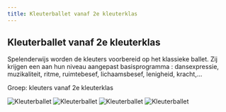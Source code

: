```yaml
---
title: Kleuterballet vanaf 2e kleuterklas
---
```

## Kleuterballet vanaf 2e kleuterklas

Spelenderwijs worden de kleuters voorbereid op het klassieke ballet. Zij krijgen een aan hun niveau aangepast basisprogramma : dansexpressie, muzikaliteit, ritme, ruimtebesef, lichaamsbesef, lenigheid, kracht,...

Groep: kleuters vanaf 2e kleuterklas

![Kleuterballet](/pictures/dansrichtingen/kleuterballet/kleuterballet1.jpg)
![Kleuterballet](/pictures/dansrichtingen/kleuterballet/kleuterballet2.jpg)
![Kleuterballet](/pictures/dansrichtingen/kleuterballet/kleuterballet3.jpg)
![Kleuterballet](/pictures/dansrichtingen/kleuterballet/kleuterballet4.jpg)
